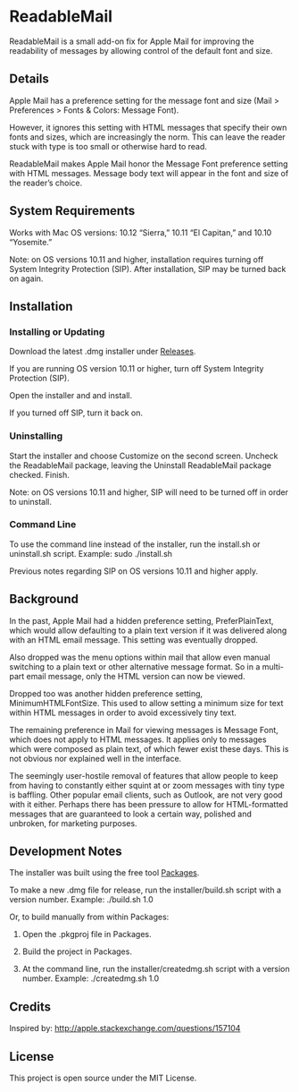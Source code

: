 # ReadableMail

ReadableMail is a small add-on fix for Apple Mail for improving the
readability of messages by allowing control of the default font and size.

## Details

Apple Mail has a preference setting for the message font and size (Mail
\> Preferences \> Fonts & Colors: Message Font).

However, it ignores this setting with HTML messages that specify their own
fonts and sizes, which are increasingly the norm. This can leave the reader
stuck with type is too small or otherwise hard to read.

ReadableMail makes Apple Mail honor the Message Font preference setting
with HTML messages. Message body text will appear in the font and size of
the reader’s choice.

## System Requirements

Works with Mac OS versions: 10.12 “Sierra,” 10.11 “El Capitan,” and
10.10 “Yosemite.”

Note: on OS versions 10.11 and higher, installation requires turning off
System Integrity Protection (SIP). After installation, SIP may be turned
back on again.

## Installation

### Installing or Updating

Download the latest .dmg installer under [Releases](../../releases).

If you are running OS version 10.11 or higher, turn off System Integrity
Protection (SIP).

Open the installer and and install.

If you turned off SIP, turn it back on.

### Uninstalling

Start the installer and choose Customize on the second screen. Uncheck the
ReadableMail package, leaving the Uninstall ReadableMail package checked.
Finish.

Note: on OS versions 10.11 and higher, SIP will need to be turned off in
order to uninstall.

### Command Line

To use the command line instead of the installer, run the install.sh or
uninstall.sh script. Example: sudo ./install.sh

Previous notes regarding SIP on OS versions 10.11 and higher apply.

## Background

In the past, Apple Mail had a hidden preference setting, PreferPlainText,
which would allow defaulting to a plain text version if it was delivered
along with an HTML email message. This setting was eventually dropped.

Also dropped was the menu options within mail that allow even manual
switching to a plain text or other alternative message format. So in a
multi-part email message, only the HTML version can now be viewed.

Dropped too was another hidden preference setting, MinimumHTMLFontSize.
This used to allow setting a minimum size for text within HTML messages
in order to avoid excessively tiny text.

The remaining preference in Mail for viewing messages is Message Font,
which does not apply to HTML messages. It applies only to messages
which were composed as plain text, of which fewer exist these days. This
is not obvious nor explained well in the interface.

The seemingly user-hostile removal of features that allow people to keep
from having to constantly either squint at or zoom messages with tiny type
is baffling. Other popular email clients, such as Outlook, are not very good
with it either. Perhaps there has been pressure to allow for HTML-formatted
messages that are guaranteed to look a certain way, polished and unbroken,
for marketing purposes.

## Development Notes

The installer was built using the free tool
[Packages](http://s.sudre.free.fr/Software/Packages/about.html).

To make a new .dmg file for release, run the installer/build.sh script
with a version number. Example: ./build.sh 1.0

Or, to build manually from within Packages:

1. Open the .pkgproj file in Packages.

2. Build the project in Packages.

3. At the command line, run the installer/createdmg.sh script with a version
number. Example: ./createdmg.sh 1.0

## Credits

Inspired by: http://apple.stackexchange.com/questions/157104

## License

This project is open source under the MIT License.